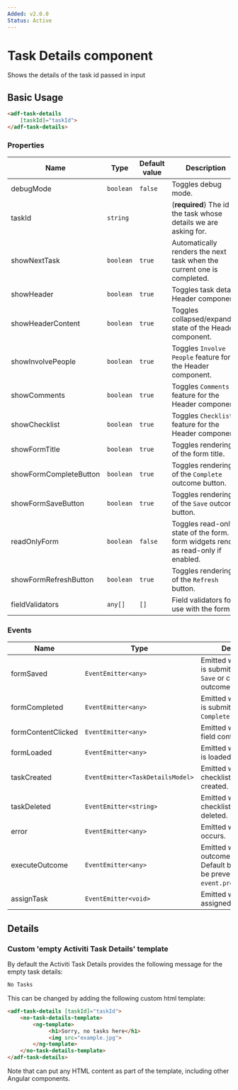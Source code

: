 ```yaml
---
Added: v2.0.0
Status: Active
---
```

# Task Details component

Shows the details of the task id passed in input

## Basic Usage

```html
<adf-task-details 
    [taskId]="taskId">
</adf-task-details>
```

### Properties

| Name | Type | Default value | Description |
| ---- | ---- | ------------- | ----------- |
| debugMode | `boolean` | `false` | Toggles debug mode.  |
| taskId | `string` |  | (**required**) The id of the task whose details we are asking for.  |
| showNextTask | `boolean` | `true` | Automatically renders the next task when the current one is completed.  |
| showHeader | `boolean` | `true` | Toggles task details Header component.  |
| showHeaderContent | `boolean` | `true` | Toggles collapsed/expanded state of the Header component.  |
| showInvolvePeople | `boolean` | `true` | Toggles `Involve People` feature for the Header component.  |
| showComments | `boolean` | `true` | Toggles `Comments` feature for the Header component.  |
| showChecklist | `boolean` | `true` | Toggles `Checklist` feature for the Header component.  |
| showFormTitle | `boolean` | `true` | Toggles rendering of the form title.  |
| showFormCompleteButton | `boolean` | `true` | Toggles rendering of the `Complete` outcome button.  |
| showFormSaveButton | `boolean` | `true` | Toggles rendering of the `Save` outcome button.  |
| readOnlyForm | `boolean` | `false` | Toggles read-only state of the form. All form widgets render as read-only if enabled. |
| showFormRefreshButton | `boolean` | `true` | Toggles rendering of the `Refresh` button.  |
| fieldValidators | `any[]` | `[]` | Field validators for use with the form.  |

### Events

| Name | Type | Description |
| ---- | ---- | ----------- |
| formSaved | `EventEmitter<any>` | Emitted when the form is submitted with the `Save` or custom outcomes. |
| formCompleted | `EventEmitter<any>` | Emitted when the form is submitted with the `Complete` outcome. |
| formContentClicked | `EventEmitter<any>` | Emitted when the form field content is clicked. |
| formLoaded | `EventEmitter<any>` | Emitted when the form is loaded or reloaded. |
| taskCreated | `EventEmitter<TaskDetailsModel>` | Emitted when a checklist task is created. |
| taskDeleted | `EventEmitter<string>` | Emitted when a checklist task is deleted. |
| error | `EventEmitter<any>` | Emitted when an error occurs. |
| executeOutcome | `EventEmitter<any>` | Emitted when any outcome is executed. Default behaviour can be prevented via `event.preventDefault()`. |
| assignTask | `EventEmitter<void>` | Emitted when a task is assigned. |

## Details

### Custom 'empty Activiti Task Details' template

By default the Activiti Task Details provides the following message for the empty task details:

```html
No Tasks
```

This can be changed by adding the following custom html template:

```html
<adf-task-details [taskId]="taskId">
    <no-task-details-template>
        <ng-template>
             <h1>Sorry, no tasks here</h1>
             <img src="example.jpg">
        </ng-template>
    </no-task-details-template>
</adf-task-details>    
```

Note that can put any HTML content as part of the template, including other Angular components.
